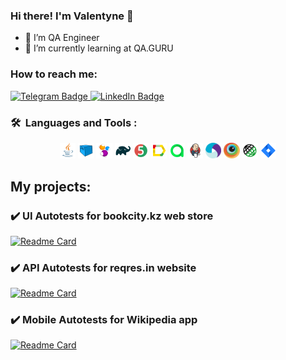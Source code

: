 ### Hi there! I'm Valentyne 👋
- 🔭 I’m QA Engineer
- 🌱 I’m currently learning at QA.GURU

### How to reach me:

  <a href="https://t.me/Almer_Kiuze">
    <img src="https://img.shields.io/badge/Telegram-blue?style=for-the-badge&logo=telegram&logoColor=white" alt="Telegram Badge"/>
  </a>

  <a href="https://www.linkedin.com/in/valentyne-goncharov-843a59213/">
    <img src="https://img.shields.io/badge/LinkedIn-blue?style=for-the-badge&logo=linkedin&logoColor=white" alt="LinkedIn Badge">
  </a>

### 🛠 &nbsp;Languages and Tools :

<p  align="center"> 

<img width="5%" title="Java" src="Image/Java.svg">
<img width="5%" title="Selenoid" src="Image/Selenoid.svg">
<img width="5%" title="Selenide" src="Image/Selenide.svg">
<img width="5%" title="Gradle" src="Image/Gradle.svg">
<img width="5%" title="Junit5" src="Image/Junit5.svg">
<img width="5%" title="Allure Report" src="Image/Allure.svg">
<img width="5%" title="Allure TestOps" src="Image/Allure_TO.svg">
<img width="5%" title="Jenkins" src="Image/Jenkins.svg">
<img width="5%" title="Appium" src="Image/Appium.svg">
<img width="5%" title="Browserstack" src="Image/Browserstack.svg">
<img width="5%" title="RestAssured" src="Image/RestAssured.svg">
<img width="5%" title="Jira" src="Image/Jira.svg">

</p>

## My projects:
### :heavy_check_mark: UI Autotests for bookcity.kz web store
[![Readme Card](https://github-readme-stats.vercel.app/api/pin/?username=valgoncharov&repo=final_project_ui)](https://github.com/valgoncharov/final_project_ui)

### :heavy_check_mark: API Autotests for reqres.in website
[![Readme Card](https://github-readme-stats.vercel.app/api/pin/?username=valgoncharov&repo=final_project_api)](https://github.com/valgoncharov/final_project_api)

### :heavy_check_mark: Mobile Autotests for Wikipedia app
[![Readme Card](https://github-readme-stats.vercel.app/api/pin/?username=valgoncharov&repo=final_project_mobile)](https://github.com/valgoncharovB/final_project_mobile)